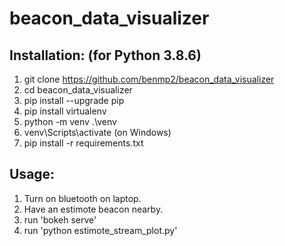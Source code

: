 # beacon_data_visualizer

## Installation: (for Python 3.8.6)
1. git clone https://github.com/benmp2/beacon_data_visualizer
2. cd beacon_data_visualizer
3. pip install --upgrade pip
4. pip install virtualenv
5. python -m venv .\venv
6. venv\Scripts\activate (on Windows)
7. pip install -r requirements.txt

## Usage:
1. Turn on bluetooth on laptop.
2. Have an estimote beacon nearby.
3. run 'bokeh serve'
4. run 'python estimote_stream_plot.py' 
